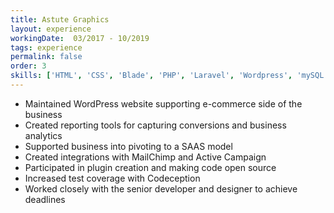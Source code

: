 ```yaml
---
title: Astute Graphics
layout: experience
workingDate:  03/2017 - 10/2019
tags: experience
permalink: false
order: 3
skills: ['HTML', 'CSS', 'Blade', 'PHP', 'Laravel', 'Wordpress', 'mySQL', 'Codeception']
---
```


- Maintained WordPress website supporting e-commerce side of the business
- Created reporting tools for capturing conversions and business analytics
- Supported business into pivoting to a SAAS model
- Created integrations with MailChimp and Active Campaign
- Participated in plugin creation and making code open source
- Increased test coverage with Codeception
- Worked closely with the senior developer and designer to achieve deadlines